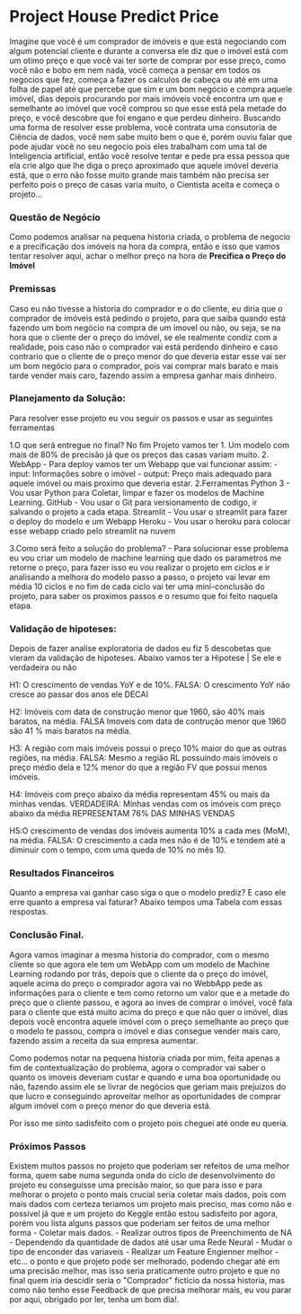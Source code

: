 # Project House Predict Price
Imagine que você é um comprador de imóveis e que está negociando com algum potencial cliente e durante a conversa ele diz que o imóvel está com um otímo preço e que você vai ter sorte de comprar por esse preço, como você não e bobo em nem nada, você começa a pensar em todos os negocios que fez, começa a fazer os calculos de cabeça ou até em uma folha de papel até que percebe que sim e um bom negócio e compra aquele imóvel, dias depois procurando por mais imóveis você encontra um que e semelhante ao imóvel que você comprou so que esse está pela metade do preço, e você descobre que foi engano e que perdeu dinheiro.
Buscando uma forma de resolver esse problema, você contrata uma consutoria de Ciência de dados, você nem sabe muito bem o que é, porém ouviu falar que pode ajudar você no seu negocio pois eles trabalham com uma tal de Inteligencia artificial, então você resolve
tentar e pede pra essa pessoa que ela crie algo que lhe diga o preço aproximado que aquele imóvel deveria está, que o erro não fosse muito grande mais também não precisa ser perfeito pois o preço de casas varia muito, o Cientista aceita e começa o projeto...

### Questão de Negócio
Como podemos analisar na pequena historia criada, o problema de negocio e a precificação dos imóveis na hora  da compra, então e isso que vamos tentar resolver aqui, achar o melhor preço na hora de  **Precifica o Preço do Imóvel**

### Premissas
Caso eu não tivesse a historia do comprador e o do cliente, eu diria que o comprador de imóveis está pedindo o projeto, para que saiba quando está fazendo um bom negócio na compra de um ímovel ou não, ou seja, se na hora que o cliente der o preço do imóvel, se ele realmente condiz com a realidade, pois caso não o comprador vai está perdendo dinheiro e caso contrario que o cliente de o preço menor do que deveria estar esse vai ser um bom negócio para o comprador, pois vai comprar mais barato e mais tarde vender mais caro, fazendo assim a empresa ganhar mais dinheiro.

### Planejamento da Solução:
Para resolver esse projeto eu vou seguir os passos e usar as seguintes ferramentas

1.O que será entregue no final?
No fim Projeto vamos ter
    1. Um modelo com mais de 80% de precisão já que os preços das casas variam muito.
    2. WebApp
        - Para deploy vamos ter um Webapp que vai funcionar assim:
            - input: Informações sobre o imóvel
            - output: Preço mais adequado para aquele imóvel ou mais proximo que deveria estar.
2.Ferramentas
    Python 3
        - Vou usar Python para Coletar, limpar e fazer os modelos de Machine Learning.
    GitHub
        - Vou usar o Git para versionamento de codigo, ir salvando o projeto a cada etapa.
    Streamlit
        - Vou usar o streamlit para fazer o deploy do modelo e um Webapp
    Heroku
        - Vou usar o heroku para colocar esse webapp criado pelo streamlit na nuvem

3.Como será feito a solução do problema?
    - Para solucionar esse problema eu vou criar um modelo de machine learning que dado os parametros me retorne o preço, para fazer isso eu vou realizar o projeto em ciclos e ir analisando a melhora do modelo passo a passo, o projeto vai levar em média 10 ciclos e no fim de cada ciclo vai ter uma miní-conclusão do projeto, para saber os proximos passos e o resumo que foi feito naquela etapa.


### Validação de hipoteses:
Depois de fazer analise exploratoria de dados eu fiz 5 descobetas que vieram da validação de hipoteses.
Abaixo vamos ter a Hipotese | Se ele e verdadeira ou não

H1: O crescimento de vendas YoY e de 10%.
FALSA: O crescimento YoY não cresce ao passar dos anos ele DECAI

H2: Imóveis com data de construção menor que 1960, são 40% mais baratos, na média.
FALSA Imoveis com data de contrução menor que 1960 são 41 % mais baratos na média.

H3: A região com mais imóveis possui o preço 10% maior do que as outras regiões, na média.
FALSA: Mesmo a região RL possuindo mais imóveis o preço médio dela e 12% menor do que a região FV que possui menos imóveis.

H4: Imóveis com preço abaixo da média representam 45% ou mais da minhas vendas.
VERDADEIRA: Minhas vendas com os imóveis com preço abaixo da média REPRESENTAM 76% DAS MINHAS VENDAS

H5:O crescimento de vendas dos imóveis aumenta 10% a cada mes (MoM), na média.
FALSA: O crescimento a cada mes não é de 10% e tendem até a diminuir com o tempo, com uma queda de 10% no mês 10.



### Resultados Financeiros
Quanto a empresa vai ganhar caso siga o que o modelo prediz?
E caso ele erre quanto a empresa vai faturar?
Abaixo tempos uma Tabela com essas respostas.




### Conclusão Final.
Agora vamos imaginar a mesma historia do comprador, com o mesmo cliente so que agora ele tem um WebApp com um modelo de Machine Learning rodando por trás, depois que o cliente da o preço do imóvel, aquele acima do preço o comprador agora vai no WebbApp pede as informações para o cliente e tem como retorno um valor que e a metade do preço que o cliente passou, e agora ao inves de comprar o imóvel, você fala para o cliente que está muito acima do preço e que não quer o imóvel, dias depois você encontra aquele imóvel com o preço semelhante ao preço que o modelo te passou, compra o imóvel e dias consegue vender mais caro, fazendo assim a receita da sua empresa aumentar.

Como podemos notar na pequena historia criada por mim, feita apenas a fim de contextualização do problema, agora o comprador vai saber o quanto os imoveis deveriam custar e quando e uma boa oportunidade ou não, fazendo assim ele se livrar de negócios que geriam mais prejuizos do que lucro e conseguindo aproveitar melhor as oportunidades de comprar algum imóvel com o preço menor do que deveria está.

Por isso me sinto sadisfeito com o projeto pois cheguei até onde eu queria.




### Próximos Passos
Existem muitos passos no projeto que poderiam ser refeitos de uma melhor forma, quem sabe numa segunda onda do ciclo de desenvolvimento do projeto eu conseguisse uma precisão maior, so que para isso e para melhorar o projeto o ponto mais crucial seria coletar mais dados, pois com mais dados com certeza teriamos um projeto mais preciso, mas como não e possivel já que e um projeto do Keggle então estou sadisfeito por agora, porém vou lista alguns passos que poderiam ser feitos de uma melhor forma
    - Coletar mais dados.
    - Realizar outros tipos de Preenchimento de NA
    - Dependendo da quantidade de dados até usar uma Rede Neural
    - Mudar o tipo de enconder das variaveis
    - Realizar um Feature Engienner melhor
    - etc...
o ponto e que projeto pode ser melhorado, podendo chegar até em uma precisão melhor, mas isso seria praticamente outro projeto e que no final quem iria descidir seria o "Comprador" ficticio da nossa historia, mas como não tenho esse Feedback de que precisa melhorar mais, eu vou parar por aqui, obrigado por ler, tenha um bom dia!.

